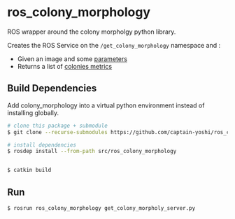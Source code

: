 # ros_colony_morphology
ROS wrapper around the colony morpholgy python library.

Creates the ROS Service on the `/get_colony_morphology` namespace and :
- Given an image and some [parameters](./srv/GetColonyMorphology.srv#L1-L42)
- Returns a list of [colonies metrics](./msg/ColonyMetrics.msg)

## Build Dependencies
Add colony_morphology into a virtual python environment instead of installing globally.

``` sh
# clone this package + submodule
$ git clone --recurse-submodules https://github.com/captain-yoshi/ros_colony_morphology

# install dependencies
$ rosdep install --from-path src/ros_colony_morphology


$ catkin build
```

## Run
``` sh
$ rosrun ros_colony_morphology get_colony_morpholy_server.py
```
